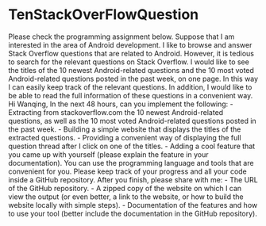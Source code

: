 # TenStackOverFlowQuestion
Please check the programming assignment below.   Suppose that I am interested in the area of Android development. I like to browse and answer Stack Overflow questions that are related to Android. However, it is tedious to search for the relevant questions on Stack Overflow.   I would like to see the titles of the 10 newest Android-related questions and the 10 most voted Android-related questions posted in the past week, on one page. In this way I can easily keep track of the relevant questions. In addition, I would like to be able to read the full information of these questions in a convenient way.  Hi Wanqing,  In the next 48 hours, can you implement the following: - Extracting from stackoverflow.com the 10 newest Android-related questions, as well as the 10 most voted Android-related questions posted in the past week. - Building a simple website that displays the titles of the extracted questions. - Providing a convenient way of displaying the full question thread after I click on one of the titles. - Adding a cool feature that you came up with yourself (please explain the feature in your documentation).   You can use the programming language and tools that are convenient for you. Please keep track of your progress and all your code inside a GitHub repository.   After you finish, please share with me: - The URL of the GitHub repository. - A zipped copy of the website on which I can view the output (or even better, a link to the website, or how to build the website locally with simple steps). - Documentation of the features and how to use your tool (better include the documentation in the GitHub repository).
